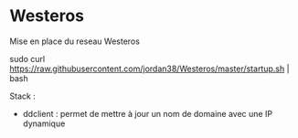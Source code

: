 # Westeros

Mise en place du reseau Westeros

sudo curl https://raw.githubusercontent.com/jordan38/Westeros/master/startup.sh | bash

Stack :
* ddclient : permet de mettre à jour un nom de domaine avec une IP dynamique
